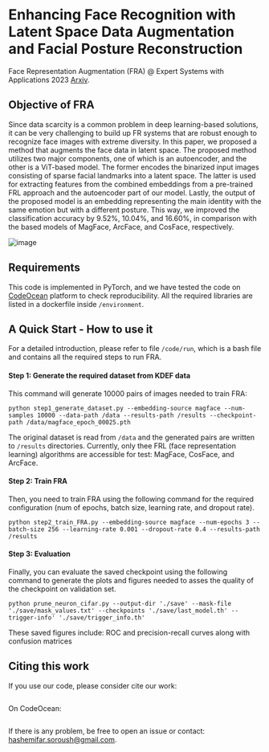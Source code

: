 # Enhancing Face Recognition with Latent Space Data Augmentation and Facial Posture Reconstruction

Face Representation Augmentation (FRA) @ Expert Systems with Applications 2023 [Arxiv](https://arxiv.org/abs/2301.11986). 

## Objective of FRA

Since data scarcity is a common problem in deep learning-based solutions, it can be very challenging to build up FR systems that are robust enough to recognize face images with extreme diversity. In this paper, we proposed a method that augments the face data in latent space. The proposed method utilizes two major components, one of which is an autoencoder, and the other is a ViT-based model. The former encodes the binarized input images consisting of sparse facial landmarks into a latent space. The latter is used for extracting features from the combined embeddings from a pre-trained FRL approach and the autoencoder part of our model. Lastly, the output of the proposed model is an embedding representing the main identity with the same emotion but with a different posture. This way, we improved the classification accuracy by 9.52%, 10.04%, and 16.60%, in comparison with the based models of MagFace, ArcFace, and CosFace, respectively.

![image](https://github.com/soroushhashemifar/Face-Representation-Augmentation/assets/24815283/d3d77c4a-61fb-4ee9-85f6-b339e9363edc)

## Requirements
This code is implemented in PyTorch, and we have tested the code on [CodeOcean](https://codeocean.com) platform to check reproducibility. All the required libraries are listed in a dockerfile inside `/environment`.

## A Quick Start - How to use it

For a detailed introduction, please refer to file `/code/run`, which is a bash file and contains all the required steps to run FRA.

#### Step 1: Generate the required dataset from KDEF data
This command will generate 10000 pairs of images needed to train FRA: 

```
python step1_generate_dataset.py --embedding-source magface --num-samples 10000 --data-path /data --results-path /results --checkpoint-path /data/magface_epoch_00025.pth
```

The original dataset is read from `/data` and the generated pairs are written to `/results` directories. Currently, only thee FRL (face representation learning) algorithms are accessible for test: MagFace, CosFace, and ArcFace.

#### Step 2: Train FRA

Then, you need to train FRA using the following command for the required configuration (num of epochs, batch size, learning rate, and dropout rate).

```
python step2_train_FRA.py --embedding-source magface --num-epochs 3 --batch-size 256 --learning-rate 0.001 --dropout-rate 0.4 --results-path /results
```

#### Step 3: Evaluation

Finally, you can evaluate the saved checkpoint using the following command to generate the plots and figures needed to asses the quality of the checkpoint on validation set.

```
python prune_neuron_cifar.py --output-dir './save' --mask-file './save/mask_values.txt' --checkpoints './save/last_model.th' --trigger-info' './save/trigger_info.th'
```

These saved figures include: ROC and precision-recall curves along with confusion matrices

## Citing this work

If you use our code, please consider cite our work:

```bibtex

```

On CodeOcean:

```bibtex

```

If there is any problem, be free to open an issue or contact: hashemifar.soroush@gmail.com.
